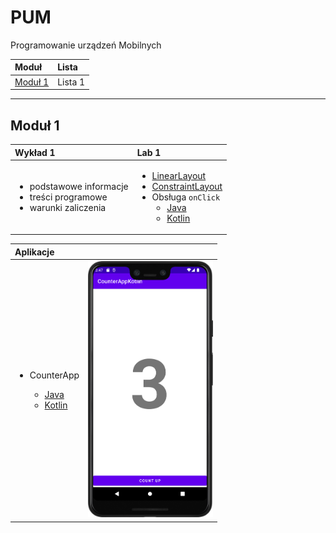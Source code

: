 # PUM
 Programowanie urządzeń Mobilnych
 
|Moduł|Lista|
|:-------|:--------|
|[Moduł 1](#moduł-1)| Lista 1 |

---

## Moduł 1
|Wykład 1|Lab 1|
|:-------|:-------|
|<ul><li> podstawowe informacje </li><li> treści programowe </li><li> warunki zaliczenia </li></ul>| <ul><li> [LinearLayout](https://github.com/RafLew84/PUM/blob/main/2022-2023/Lab/Lab1/1.1%20-%20Interfejs%20-%20LinearLayout.ipynb) </li><li> [ConstraintLayout](https://github.com/RafLew84/PUM/blob/main/2022-2023/Lab/Lab1/1.2%20-%20Interfejs%20-%20ConstraintLayout.ipynb) </li><li> Obsługa `onClick` <ul><li>[Java](https://github.com/RafLew84/PUM/blob/main/2022-2023/Lab/Lab1/1.4.1%20-%20Java%20-%20Obs%C5%82uga%20OnClick.ipynb)</li><li>[Kotlin](https://github.com/RafLew84/PUM/blob/main/2022-2023/Lab/Lab1/1.4.2%20-%20Kotlin%20-%20Obs%C5%82uga%20OnClick.ipynb)</li></ul></li></ul>|

|Aplikacje|  |
|:-------|:-------|
|<ul><li>CounterApp</li><ul><li>[Java](https://github.com/RafLew84/PUM/blob/main/2022-2023/Lab/Lab1/1.3.1%20-%20Java%20-%20CounterApp.ipynb)</li><li>[Kotlin](https://github.com/RafLew84/PUM/blob/main/2022-2023/Lab/Lab1/1.3.2%20-%20Kotlin%20-%20CounterApp.ipynb)</li></ul></ul>| <img src="https://github.com/RafLew84/PUM/blob/main/2022-2023/Lab/Lab1/images/counterapp.png" width="200" />|
